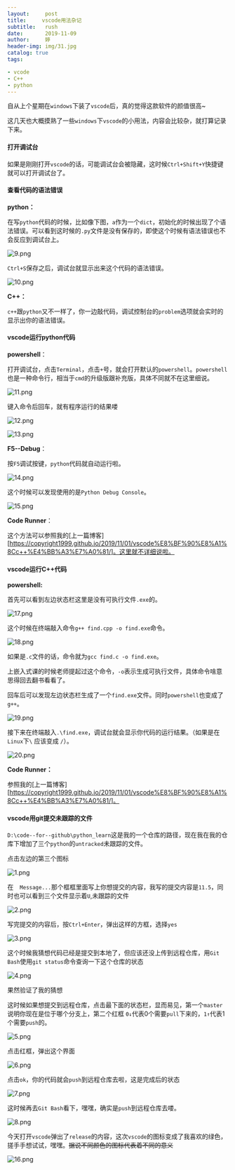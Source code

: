 ```yaml
---
layout:     post   				   
title:     vscode用法杂记			 
subtitle:   rush
date:       2019-11-09				
author:     婷                              
header-img: img/31.jpg 	
catalog: true 						
tags:								

- vcode
- C++
- python
---
```




自从上个星期在`windows`下装了`vscode`后，真的觉得这款软件的颜值很高~

这几天也大概摸熟了一些`windows`下`vscode`的小用法，内容会比较杂，就打算记录下来。



#### 打开调试台

如果是刚刚打开`vscode`的话，可能调试台会被隐藏，这时候`Ctrl+Shift+Y`快捷键就可以打开调试台了。

#### 查看代码的语法错误

**python：**

在写`python`代码的时候，比如像下图，`a`作为一个`dict`，初始化的时候出现了个语法错误。可以看到这时候的`.py`文件是没有保存的，即使这个时候有语法错误也不会反应到调试台上。

![9.png](https://i.loli.net/2019/11/09/WyA1jC2sYGoT3tJ.png)

`Ctrl+S`保存之后，调试台就显示出来这个代码的语法错误。

![10.png](https://i.loli.net/2019/11/09/A8fyRdDo9kvTzFM.png)

**C++：**

`c++`跟`python`又不一样了，你一边敲代码，调试控制台的`problem`选项就会实时的显示出你的语法错误。

#### vscode运行python代码

**powershell**：

打开调试台，点击`Terminal`，点击`+`号，就会打开默认的`powershell`。`powershell`也是一种命令行，相当于`cmd`的升级版跟补充版，具体不同就不在这里细说。

![11.png](https://i.loli.net/2019/11/09/FReiqh1KM98kGNY.png)

键入命令后回车，就有程序运行的结果喽

![12.png](https://i.loli.net/2019/11/09/HfReLyEqxXV83PQ.png)

![13.png](https://i.loli.net/2019/11/09/7MVCbNJReKdE8Hq.png)

**F5--Debug**：

按`F5`调试按键，`python`代码就自动运行啦。

![14.png](https://i.loli.net/2019/11/09/CibdlBNfA7MsSh4.png)

这个时候可以发现使用的是`Python Debug Console`。

![15.png](https://i.loli.net/2019/11/09/GiHlnFphbNT1xXW.png)

**Code Runner**：

这个方法可以参照我的[上一篇博客][https://copyright1999.github.io/2019/11/01/vscode%E8%BF%90%E8%A1%8Cc++%E4%BB%A3%E7%A0%81/]。这里就不详细说啦。



#### vscode运行C++代码

**powershell:**

首先可以看到左边状态栏这里是没有可执行文件`.exe`的。

![17.png](https://i.loli.net/2019/11/09/XYEdfsleDCt8cUb.png)

这个时候在终端敲入命令`g++ find.cpp -o find.exe`命令。

![18.png](https://i.loli.net/2019/11/09/ziMvCfY6TQR35Ep.png)

如果是`.c`文件的话，命令就为`gcc find.c -o find.exe`。

上嵌入式课的时候老师提起过这个命令，`-o`表示生成可执行文件，具体命令啥意思得回去翻书看看了。

回车后可以发现左边状态栏生成了一个`find.exe`文件。同时`powershell`也变成了`g++`。

![19.png](https://i.loli.net/2019/11/09/ECpKJhMOHwrIYl2.png)

接下来在终端敲入`.\find.exe`，调试台就会显示你代码的运行结果。（如果是在`Linux`下`\` 应该变成  `/`）。

![20.png](https://i.loli.net/2019/11/09/VtQGhU5DnbvpO8H.png)

**Code Runner：**

参照我的[上一篇博客][https://copyright1999.github.io/2019/11/01/vscode%E8%BF%90%E8%A1%8Cc++%E4%BB%A3%E7%A0%81/]。



#### vscode用git提交未跟踪的文件

`D:\code--for--github\python_learn`这是我的一个仓库的路径，现在我在我的仓库下增加了三个`python`的`untracked`未跟踪的文件。

点击左边的第三个图标

![1.png](https://i.loli.net/2019/11/06/iULOA5ZJybKDRdk.png)

在`	Message...`那个框框里面写上你想提交的内容，我写的提交内容是`11.5`，同时也可以看到三个文件显示着`U`,未跟踪的文件

![2.png](https://i.loli.net/2019/11/06/9E2uzo1ytlfCVgv.png)

写完提交的内容后，按`Ctrl+Enter`，弹出这样的方框，选择`yes`

![3.png](https://i.loli.net/2019/11/06/morJNsGI2htCzFS.png)

这个时候我猜想代码已经是提交到本地了，但应该还没上传到远程仓库，用`Git Bash`使用`git status`命令查询一下这个仓库的状态

![4.png](https://i.loli.net/2019/11/06/6NoAKYyB2DFhljs.png)

果然验证了我的猜想

这时候如果想提交到远程仓库，点击最下面的状态栏，显而易见，第一个`master`说明你现在是位于哪个分支上，第二个红框  ` 0↓ `代表0个需要`pull`下来的，`1↑`代表1个需要`push`的。

![5.png](https://i.loli.net/2019/11/06/Dwq2rPUcYipkEO1.png)

点击红框，弹出这个界面

![6.png](https://i.loli.net/2019/11/06/IVEgoKqk6A95iTz.png)

点击`ok`，你的代码就会`push`到远程仓库去啦，这是完成后的状态

![7.png](https://i.loli.net/2019/11/06/xsm8DnFUBqPVj4X.png)



这时候再去`Git Bash`看下，嘿嘿，确实是`push`到远程仓库去喽。

![8.png](https://i.loli.net/2019/11/06/rEKZsvt8MeiATFj.png)

今天打开`vscode`弹出了`release`的内容，这次`vscode`的图标变成了我喜欢的绿色，搓手手想试试，嘿嘿。~~据说不同颜色的图标代表着不同的意义~~

![16.png](https://i.loli.net/2019/11/09/fLPa7QjchBK3zyZ.png)



